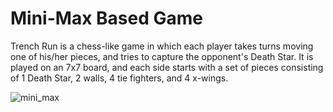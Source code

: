 # Mini-Max Based Game 

Trench Run is a chess-like game in which each player takes turns moving one
of his/her pieces, and tries to capture the opponent's Death Star. It is 
played on an 7x7 board, and each side starts with a set of pieces consisting 
of 1 Death Star, 2 walls, 4 tie fighters, and 4 x-wings. 


![mini_max](https://cloud.githubusercontent.com/assets/3220686/21710212/1bc6174a-d39c-11e6-8784-d868fabc5877.png)

